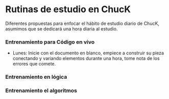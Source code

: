 # Rutinas de estudio en ChucK

Diferentes propuestas para enfocar el hábito de estudio diario de ChucK, asumimos que se dedicará una hora diaria al estudio.

### Entrenamiento para Código en vivo
* Lunes: Inicie con el documento en blanco, empiece a construir su pieza conectando y variando elementos durante una hora, tome nota de los errores que comete.
### Entrenamiento en lógica

### Entrenamiento el algoritmos
